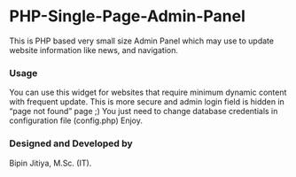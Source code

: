 # PHP-Single-Page-Admin-Panel
This is PHP based very small size Admin Panel which may use to update website information like news, and navigation. 

### Usage
You can use this widget for websites that require minimum dynamic content with frequent update.
This is more secure and admin login field is hidden in “page not found” page ;)
You just need to change database credentials in configuration file (config.php)
Enjoy. 

### Designed and Developed by 
Bipin Jitiya, M.Sc. (IT).
